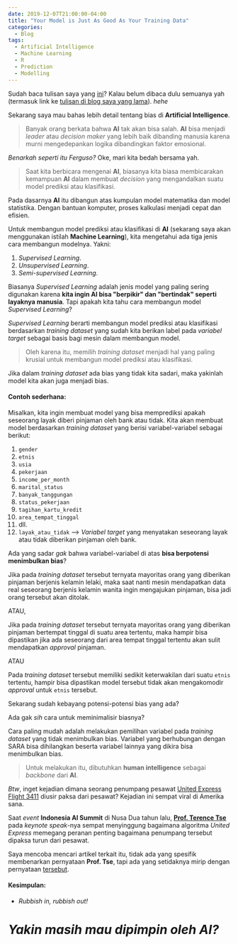 ```yaml
---
date: 2019-12-07T21:00:00-04:00
title: "Your Model is Just As Good As Your Training Data"
categories:
  - Blog
tags:
  - Artificial Intelligence
  - Machine Learning
  - R
  - Prediction
  - Modelling
---
```


Sudah baca tulisan saya yang [ini](https://ikanx101.github.io/blog/no-intelligence-in-AI/)? Kalau belum dibaca dulu semuanya yah (termasuk link ke [tulisan di blog saya yang lama](https://passingthroughresearcher.wordpress.com/2019/08/22/summary-event-indonesian-artificial-intelligence-summit-2019-day-1-keynote-speaker-1/)). _hehe_

Sekarang saya mau bahas lebih detail tentang bias di __Artificial Intelligence__.

> Banyak orang berkata bahwa __AI__ tak akan bisa salah. __AI__ bisa menjadi _leader_ atau _decision maker_ yang lebih baik dibanding manusia karena murni mengedepankan logika dibandingkan faktor emosional.

_Benarkah seperti itu Ferguso?_ Oke, mari kita bedah bersama yah.

> Saat kita berbicara mengenai __AI__, biasanya kita biasa membicarakan kemampuan __AI__ dalam membuat _decision_ yang mengandalkan suatu model prediksi atau klasifikasi.

Pada dasarnya __AI__ itu dibangun atas kumpulan model matematika dan model statistika. Dengan bantuan komputer, proses kalkulasi menjadi cepat dan efisien. 

Untuk membangun model prediksi atau klasifikasi di __AI__ (sekarang saya akan menggunakan istilah __Machine Learning__), kita mengetahui ada tiga jenis cara membangun modelnya. Yakni:

1. _Supervised Learning_.
2. _Unsupervised Learning_.
3. _Semi-supervised Learning_.

Biasanya _Supervised Learning_ adalah jenis model yang paling sering digunakan karena __kita ingin AI bisa "berpikir" dan "bertindak" seperti layaknya manusia__. Tapi apakah kita tahu cara membangun model _Supervised Learning_?

_Supervised Learning_ berarti membangun model prediksi atau klasifikasi berdasarkan _training dataset_ yang sudah kita berikan label pada _variabel target_ sebagai basis bagi mesin dalam membangun model. 

> Oleh karena itu, memilih _training dataset_ menjadi hal yang paling krusial untuk membangun model prediksi atau klasifikasi. 

Jika dalam _training dataset_ ada bias yang tidak kita sadari, maka yakinlah model kita akan juga menjadi bias. 

#### Contoh sederhana:

Misalkan, kita ingin membuat model yang bisa memprediksi apakah seseorang layak diberi pinjaman oleh bank atau tidak. Kita akan membuat model berdasarkan _training dataset_ yang berisi variabel-variabel sebagai berikut:

1. `gender`
2. `etnis`
3. `usia`
4. `pekerjaan`
5. `income_per_month`
6. `marital_status`
7. `banyak_tanggungan`
8. `status_pekerjaan`
9. `tagihan_kartu_kredit`
10. `area_tempat_tinggal`
11. dll.
12. `layak_atau_tidak` --> _Variabel target_ yang menyatakan seseorang layak atau tidak diberikan pinjaman oleh bank.

Ada yang sadar _gak_ bahwa variabel-variabel di atas __bisa berpotensi menimbulkan bias__?

Jika pada _training dataset_ tersebut ternyata mayoritas orang yang diberikan pinjaman berjenis kelamin lelaki, maka saat nanti mesin mendapatkan data real seseorang berjenis kelamin wanita ingin mengajukan pinjaman, bisa jadi orang tersebut akan ditolak.

ATAU,

Jika pada _training dataset_ tersebut ternyata mayoritas orang yang diberikan pinjaman bertempat tinggal di suatu area tertentu, maka hampir bisa dipastikan jika ada seseorang dari area tempat tinggal tertentu akan sulit mendapatkan _approval_ pinjaman.

ATAU

Pada _training dataset_ tersebut memiliki sedikit keterwakilan dari suatu `etnis` tertentu, hampir bisa dipastikan model tersebut tidak akan mengakomodir _approval_ untuk `etnis` tersebut.

Sekarang sudah kebayang potensi-potensi bias yang ada?

Ada gak _sih_ cara untuk meminimalisir biasnya?

Cara paling mudah adalah melakukan pemilihan variabel pada _training dataset_ yang tidak menimbulkan bias. Variabel yang berhubungan dengan SARA bisa dihilangkan beserta variabel lainnya yang dikira bisa menimbulkan bias.

> Untuk melakukan itu, dibutuhkan __human intelligence__ sebagai _backbone_ dari __AI__.

_Btw_, inget kejadian dimana seorang penumpang pesawat [United Express Flight 3411](https://en.wikipedia.org/wiki/United_Express_Flight_3411_incident) diusir paksa dari pesawat? Kejadian ini sempat viral di Amerika sana.

Saat _event_ __Indonesia AI Summit__ di Nusa Dua tahun lalu, [__Prof. Terence Tse__](https://en.wikipedia.org/wiki/Terence_Tse) pada _keynote speak_-nya sempat menyinggung bagaimana algoritma _United Express_ memegang peranan penting bagaimana penumpang tersebut dipaksa turun dari pesawat.

Saya mencoba mencari artikel terkait itu, tidak ada yang spesifik membenarkan pernyataan __Prof. Tse__, tapi ada yang setidaknya mirip dengan pernyataan [tersebut](https://www.nbcnews.com/storyline/airplane-mode/united-fiasco-how-do-airlines-select-who-remove-overbooked-flights-n746331).

#### Kesimpulan:

* _Rubbish in, rubbish out!_

# _Yakin masih mau dipimpin oleh AI?_
